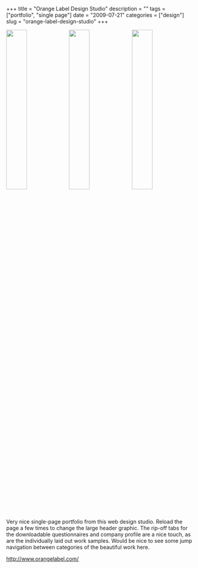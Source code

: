 +++
title = "Orange Label Design Studio"
description = ""
tags = ["portfolio", "single page"]
date = "2009-07-21"
categories = ["design"]
slug = "orange-label-design-studio"
+++


<div id="screens-thumbs" class="clearfix mt1-5">
<a href="//konigi.com/media/design/orangelabel-1.jpg" class="group" rel="group"><img src="//konigi.com/media/design/orangelabel-1.png" alt="" class="thumb" style="width: 33%; max-width: 33%;padding: 0 1px 1px 0" /></a><a href="//konigi.com/media/design/orangelabel-2.jpg" class="group" rel="group"><img src="//konigi.com/media/design/orangelabel-2.png" alt="" class="thumb" style="width: 33%; max-width: 33%;padding: 0 1px 1px 0" /></a><a href="//konigi.com/media/design/orangelabel-3.jpg" class="group" rel="group"><img src="//konigi.com/media/design/orangelabel-3.png" alt="" class="thumb" style="width: 33%; max-width: 33%;padding: 0 1px 1px 0" /></a>
</div>   
<p>Very nice single-page portfolio from this web design studio. Reload the page a few times to change the large header graphic. The rip-off tabs for the downloadable questionnaires and company profile are a nice touch, as are the individually laid out work samples. Would be nice to see some jump navigation between categories of the beautiful work here.</p>
<p><a href="http://www.orangelabel.com/">http://www.orangelabel.com/</a></p>  
